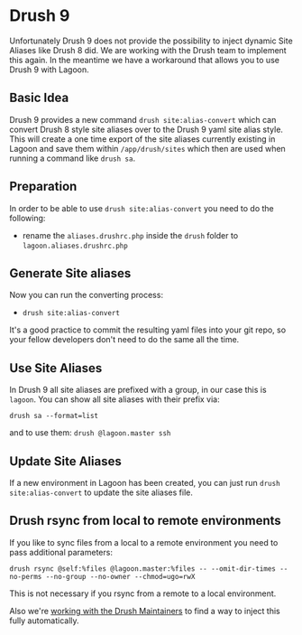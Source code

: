 # Drush 9

Unfortunately Drush 9 does not provide the possibility to inject dynamic Site Aliases like Drush 8 did. We are working with the Drush team to implement this again. In the meantime we have a workaround that allows you to use Drush 9 with Lagoon.

## Basic Idea

Drush 9 provides a new command `drush site:alias-convert` which can convert Drush 8 style site aliases over to the Drush 9 yaml site alias style. This will create a one time export of the site aliases currently existing in Lagoon and save them within `/app/drush/sites` which then are used when running a command like `drush sa`.

## Preparation

In order to be able to use `drush site:alias-convert` you need to do the following:

* rename the `aliases.drushrc.php` inside the `drush` folder to `lagoon.aliases.drushrc.php`

## Generate Site aliases

Now you can run the converting process:

* `drush site:alias-convert`

It's a good practice to commit the resulting yaml files into your git repo, so your fellow developers don't need to do the same all the time.

## Use Site Aliases

In Drush 9 all site aliases are prefixed with a group, in our case this is `lagoon`. You can show all site aliases with their prefix via:

```text
drush sa --format=list
```

and to use them: `drush @lagoon.master ssh`

## Update Site Aliases

If a new environment in Lagoon has been created, you can just run `drush site:alias-convert` to update the site aliases file.

## Drush rsync from local to remote environments

If you like to sync files from a local to a remote environment you need to pass additional parameters:

```text
drush rsync @self:%files @lagoon.master:%files -- --omit-dir-times --no-perms --no-group --no-owner --chmod=ugo=rwX
```

This is not necessary if you rsync from a remote to a local environment.

Also we're [working with the Drush Maintainers](https://github.com/drush-ops/drush/issues/3491) to find a way to inject this fully automatically.

